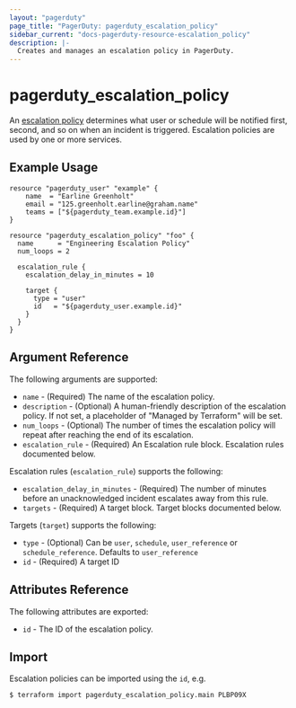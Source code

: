 ```yaml
---
layout: "pagerduty"
page_title: "PagerDuty: pagerduty_escalation_policy"
sidebar_current: "docs-pagerduty-resource-escalation_policy"
description: |-
  Creates and manages an escalation policy in PagerDuty.
---
```


# pagerduty\_escalation_policy

An [escalation policy](https://v2.developer.pagerduty.com/v2/page/api-reference#!/Escalation_Policies/get_escalation_policies) determines what user or schedule will be notified first, second, and so on when an incident is triggered. Escalation policies are used by one or more services.


## Example Usage

```
resource "pagerduty_user" "example" {
    name  = "Earline Greenholt"
    email = "125.greenholt.earline@graham.name"
    teams = ["${pagerduty_team.example.id}"]
}

resource "pagerduty_escalation_policy" "foo" {
  name      = "Engineering Escalation Policy"
  num_loops = 2

  escalation_rule {
    escalation_delay_in_minutes = 10

    target {
      type = "user"
      id   = "${pagerduty_user.example.id}"
    }
  }
}
```

## Argument Reference

The following arguments are supported:

* `name` - (Required) The name of the escalation policy.
* `description` - (Optional) A human-friendly description of the escalation policy.
  If not set, a placeholder of "Managed by Terraform" will be set.
* `num_loops` - (Optional) The number of times the escalation policy will repeat after reaching the end of its escalation.
* `escalation_rule` - (Required) An Escalation rule block. Escalation rules documented below.


Escalation rules (`escalation_rule`) supports the following:
  * `escalation_delay_in_minutes` - (Required) The number of minutes before an unacknowledged incident escalates away from this rule.
  * `targets` - (Required) A target block. Target blocks documented below.


Targets (`target`) supports the following:
  * `type` - (Optional) Can be `user`, `schedule`, `user_reference` or `schedule_reference`. Defaults to `user_reference`
  * `id` - (Required) A target ID

## Attributes Reference

The following attributes are exported:

  * `id` - The ID of the escalation policy.

## Import

Escalation policies can be imported using the `id`, e.g.

```
$ terraform import pagerduty_escalation_policy.main PLBP09X
```
